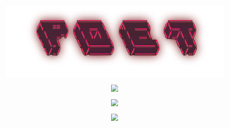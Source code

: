 <!-- Center Image --> 
<p align="center">
  <img src="poet.png" />

<!-- Add a github stats menu -->
<p align="center">
  <img src="https://github-readme-stats.vercel.app/api?username=Ricurry&show_icons=true&theme=dracula" />


<!-- Add a top languages menu -->
<p align="center">
  <img src="https://github-readme-stats.vercel.app/api/top-langs/?username=Ricurry&layout=compact&theme=dracula" />

<p align="center">
 <img src="https://music-profile.rayriffy.com/theme/dark.svg?uid=001987.cdd2d90452df4a0a9afbea1aff04261b.1455" />
